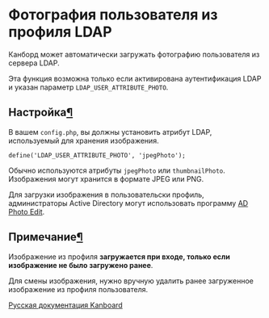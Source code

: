 Фотография пользователя из профиля LDAP
=======================================



Канборд может автоматически загружать фотографию пользователя из сервера LDAP.



Эта функция возможна только если активирована аутентификация LDAP и указан параметр `LDAP_USER_ATTRIBUTE_PHOTO`.



Настройка[¶](#configuration "Ссылка на этот заголовок")
-------------------------------------------------------



В вашем `config.php`, вы должны установить атрибут LDAP, используемый для хранения изображения.



    define('LDAP_USER_ATTRIBUTE_PHOTO', 'jpegPhoto');



Обычно используются атрибуты `jpegPhoto` или `thumbnailPhoto`. Изображения могут хранится в формате JPEG или PNG.



Для загрузки изображения в пользовательски профиль, администраторы Active Directory могут использовать программу [AD Photo Edit](http://www.cjwdev.co.uk/Software/ADPhotoEdit/Info.html).



Примечание[¶](#notes "Ссылка на этот заголовок")
------------------------------------------------

Изображение из профиля **загружается при входе, только если изображение не было загружено ранее**.

Для смены изображения, нужно вручную удалить ранее загруженное изображение из профиля пользователя.




[Русская документация Kanboard](http://Kanboard.ru/doc/)

